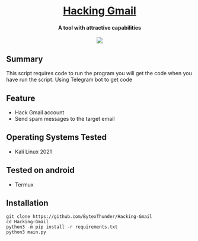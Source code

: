<h1 align="center">
  <a href="https://github.com/BytexThunder/Hacking-Gmail">Hacking Gmail</a>
  
</h1>

<h4 align="center">A tool with attractive capabilities</h4>

<p align="center">
  <a href="http://python.org">
    <img src="https://img.shields.io/badge/python-v3-blue">
  </a>

## Summary

This script requires code to run the program you will get the code when you have run the script.
Using Telegram bot to get code

## Feature

* Hack Gmail account
* Send spam messages to the target email

## Operating Systems Tested
* Kali Linux 2021

## Tested on android
* Termux

## Installation

```
git clone https://github.com/BytexThunder/Hacking-Gmail 
cd Hacking-Gmail
python3 -m pip install -r requirements.txt
python3 main.py 
```
